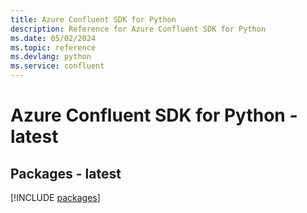 ```yaml
---
title: Azure Confluent SDK for Python
description: Reference for Azure Confluent SDK for Python
ms.date: 05/02/2024
ms.topic: reference
ms.devlang: python
ms.service: confluent
---
```

# Azure Confluent SDK for Python - latest
## Packages - latest
[!INCLUDE [packages](confluent-index.md)]